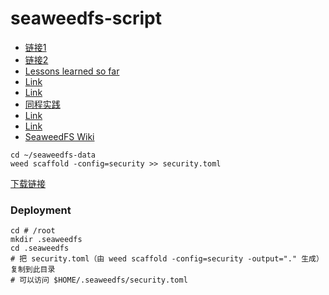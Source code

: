 # seaweedfs-script

* [链接1](https://gear.hermygong.com/p/seaweeds/)
* [链接2](https://github.com/seaweedfs/seaweedfs/discussions/5662)
* [Lessons learned so far](https://github.com/cycneuramus/seaweedfs-docker-swarm/issues/2)
* [Link](https://bambrow.com/20220107-seaweedfs-installation-guide/)
* [Link](http://blog.zollty.com/b/archive/summary-of-SeaweedFS-for-distributed-file-storage.html)
* [同程实践](https://mp.weixin.qq.com/s?src=11&timestamp=1749694141&ver=6047&signature=ZKsRdZox-D96YFSr3Frsk5mdgStIKdJYSIR2sN95uLxgseB1CnAx8ZlGzjjI3SHGOv5FUkgtMzuF1INJn48vNVQGFEaZOOpOSWGfhBV-tZEZlFl*Vv-BJdJoE4j6*5GG&new=1)
* [Link](https://github.com/Leif160519/seaweedfs)
* [Link](https://github.com/bingoohuang/blog/issues/57)
* [SeaweedFS Wiki](https://www.bookstack.cn/books/seaweedfs-wiki)

```
cd ~/seaweedfs-data
weed scaffold -config=security >> security.toml
```

[下载链接](https://github.com/seaweedfs/seaweedfs/releases/download/3.92/linux_amd64_full.tar.gz)

### Deployment

```shell
cd # /root
mkdir .seaweedfs
cd .seaweedfs
# 把 security.toml（由 weed scaffold -config=security -output="." 生成）复制到此目录
# 可以访问 $HOME/.seaweedfs/security.toml


```
